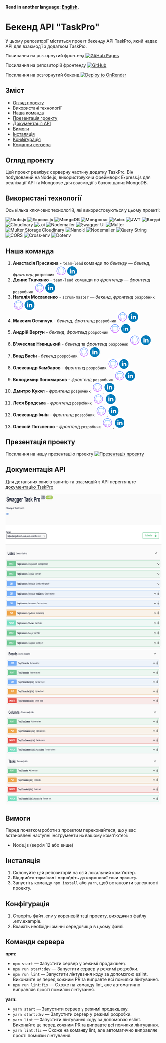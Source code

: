 **Read in another language: [English](README.md).**

# Бекенд API "TaskPro"

У цьому репозиторії міститься проект бекенду API TaskPro, який надає API для взаємодії з додатком TaskPro.

Посилання на розгорнутий фронтенд [![GitHub Pages](https://img.shields.io/badge/Deploy-GitHub%20Pages-blue?style=for-the-badge&logo=github)](https://tkachenko01001.github.io/project-REACT_NODE/)

Посилання на репозиторій фронтенду [![GitHub](https://img.shields.io/badge/Repository-GitHub-green?style=for-the-badge&logo=github)](https://github.com/Tkachenko01001/project-REACT_NODE)

Посилання на розгорнутий бекенд [![Deploy to OnRender](https://img.shields.io/badge/Deploy-onRender-indigo?style=for-the-badge)](https://project-react-node-back.onrender.com/)

## Зміст

- [Огляд проекту](#огляд-проекту)
- [Використані технології](#використані-технології)
- [Наша команда](#наша-команда)
- [Презентація проекту](#презентація-проекту)
- [Документація API](#документація-api)
- [Вимоги](#вимоги)
- [Інсталяція](#інсталяція)
- [Конфігурація](#конфігурація)
- [Команди сервера](#команди-сервера)

## Огляд проекту

Цей проект реалізує серверну частину додатку TaskPro. Він побудований на Node.js, використовуючи фреймворк Express.js для реалізації API та Mongoose для взаємодії з базою даних MongoDB.

## Використані технології

Ось кілька ключових технологій, які використовуються у цьому проекті:

![Node.js](https://img.shields.io/badge/Node.js-14-green) ![Express.js](https://img.shields.io/badge/Express.js-4.18-blue) ![MongoDB](https://img.shields.io/badge/MongoDB-4.4-lightgreen) ![Mongoose](https://img.shields.io/badge/Mongoose-7.4-orange) ![Axios](https://img.shields.io/badge/Axios-1.4-red) ![JWT](https://img.shields.io/badge/JSON%20Web%20Token-9.0-yellow) ![Bcrypt](https://img.shields.io/badge/Bcrypt-5.1-purple) ![Cloudinary](https://img.shields.io/badge/Cloudinary-1.40-brightgreen) ![Joi](https://img.shields.io/badge/Joi-17.9-lightblue) ![Nodemailer](https://img.shields.io/badge/Nodemailer-6.9-mediumorchid) ![Swagger UI](https://img.shields.io/badge/Swagger%20UI-5.0-maroon) ![Multer](https://img.shields.io/badge/Multer-1.4.5--lts.1-teal) ![Multer Storage Cloudinary](https://img.shields.io/badge/Multer%20Storage%20Cloudinary-4.0-navy) ![Nanoid](https://img.shields.io/badge/Nanoid-3.3.4-orange) ![Nodemailer](https://img.shields.io/badge/Nodemailer-6.9-moccasin) ![Query String](https://img.shields.io/badge/Query%20String-7.0-turquoise) ![CORS](https://img.shields.io/badge/CORS-2.8-indigo) ![Cross-env](https://img.shields.io/badge/Cross--env-7.0-palevioletred) ![Dotenv](https://img.shields.io/badge/Dotenv-16.3-skyblue)

## Наша команда

 1. **Анастасія Присяжна** - `team-lead` команди по _бекенду_ — _бекенд_, _фронтенд_ ``розробник`` <a href="https://github.com/Anastasia-front"><img src='./images/github.png' alt="Репозиторій GitHub" width="35" height="35"></a><a href="https://www.linkedin.com/in/anastasiia-prysiazhnaia"><img src='./images/linkedin.png' alt="Профіль LinkedIn"  width="35" height="35"></a>
2. **Денис Ткаченко** - `team-lead` команди по _фронтенду_ — _фронтенд_ `розробник` <a href="https://github.com/Tkachenko01001"><img src='./images/github.png' alt="Репозиторій GitHub" width="35" height="35"></a><a href="https://www.linkedin.com/in/denis-tkachenko-developer/"><img src='./images/linkedin.png' alt="Профіль LinkedIn"  width="35" height="35"></a>
3. **Наталія Москаленко** - `scrum-master` — _бекенд_, _фронтенд_ `розробник` <a href="https://github.com/Nataly-Moskalenko"><img src='./images/github.png' alt="Репозиторій GitHub" width="35" height="35"></a><a href="https://www.linkedin.com/in/nataly-moskalenko/"><img src='./images/linkedin.png' alt="Профіль LinkedIn"  width="35" height="35"></a>
4. **Максим Остапчук** - _бекенд_, _фронтенд_ `розробник` <a href="https://github.com/gadgetadd"><img src='./images/github.png' alt="Репозиторій GitHub" width="35" height="35"></a><a href='https://www.linkedin.com/in/maksym-ostapchukk/'><img src='./images/linkedin.png' alt="Профіль LinkedIn"  width="35" height="35"></a>
5. **Андрій Вергун** - _бекенд_, _фронтенд_ `розробник` <a href="https://github.com/Andrii-Verhun"><img src='./images/github.png' alt="Репозиторій GitHub" width="35" height="35"></a><a href="https://www.linkedin.com/in/andrii-verhun/"><img src='./images/linkedin.png' alt="Профіль LinkedIn"  width="35" height="35"></a>
6. **В'ячеслав Новицький** - _бекенд_ та _фронтенд_ `розробник` <a href="https://github.com/W-Novytskyi"><img src='./images/github.png' alt="Репозиторій GitHub" width="35" height="35"></a><a href="https://www.linkedin.com/in/viacheslav-novytskyi-22a26b278/"><img src='./images/linkedin.png' alt="Профіль LinkedIn"  width="35" height="35"></a>
7. **Влад Васін** - _бекенд_ `розробник` <a href="https://github.com/Sldvld"><img src='./images/github.png' alt="Репозиторій GitHub" width="35" height="35"></a><a href="https://www.linkedin.com/in/"><img src='./images/linkedin.png' alt="Профіль LinkedIn"  width="35" height="35"></a>
8. **Олександр Камбаров** - _фронтенд_ `розробник` <a href="https://github.com/OleksandrKambarov"><img src='./images/github.png' alt="Репозиторій GitHub" width="35" height="35"></a><a href="https://www.linkedin.com/in/oleksandrkambarov/"><img src='./images/linkedin.png' alt="Профіль LinkedIn"  width="35" height="35"></a>
9. **Володимир Пономарьов** - _фронтенд_ `розробник` <a href="https://github.com/ripper3061"><img src='./images/github.png' alt="Репозиторій GitHub" width="35" height="35"></a><a href="https://www.linkedin.com/in/volodymyr-ponomarov/"><img src='./images/linkedin.png' alt="Профіль LinkedIn"  width="35" height="35"></a>
10. **Дмитро Кукол** - _фронтенд_ `розробник` <a href="https://github.com/demonsys"> <img src='./images/github.png' alt="Репозиторій GitHub" width="35" height="35"> </a> <a href="https://www.linkedin.com/in/denis-tkachenko-developer/"> <img src='./images/linkedin.png' alt="Профіль LinkedIn"  width="35" height="35"> </a>
11. **Леся Бродська** - _фронтенд_ `розробник` <a href="https://github.com/Lesya-Brodskaya"> <img src='./images/github.png' alt="Репозиторій GitHub" width="35" height="35"> </a> <a href="https://www.linkedin.com/in/lesia-brodska/"> <img src='./images/linkedin.png' alt="Профіль LinkedIn"  width="35" height="35"> </a>
12. **Олександр Іонін** - _фронтенд_ `розробник` <a href="https://github.com/Ionytch"> <img src='./images/github.png' alt="Репозиторій GitHub" width="35" height="35"> </a> <a href="https://www.linkedin.com/in/oleksandr-ionin-225aa61b4/"> <img src='./images/linkedin.png' alt="Профіль LinkedIn"  width="35" height="35"> </a>
13. **Олексій Потапенко** - _фронтенд_ `розробник` <a href="https://github.com/gambel1"> <img src='./images/github.png' alt="Репозиторій GitHub" width="35" height="35"> </a> <a href="https://www.linkedin.com/in/alexpotapenko/"> <img src='./images/linkedin.png' alt="Профіль LinkedIn"  width="35" height="35"> </a>


## Презентація проекту
Посилання на нашу презентацію проекту [![Презентація проекту](https://img.shields.io/badge/bug-busters-darkslategray?style=for-the-badge)](https://docs.google.com/presentation/d/1MTGJwpG5kNE_zFHPRGo0qjaKO7gitRCC/edit?usp=sharing&ouid=106478031856412069122&rtpof=true&sd=true)

## Документація API

Для детальних описів запитів та взаємодій з API перегляньте [документацію TaskPro](https://project-react-node-back.onrender.com/api-docs)

<img src="./images/users.png" alt="Документація API TaskPro для користувачів" width="900" height="500">
<img src="./images/boards-columns-tasks.png" alt="Документація API TaskPro для дошок-колонок-завдань" width="900" height="500">

## Вимоги

Перед початком роботи з проектом переконайтеся, що у вас встановлені наступні інструменти на вашому комп'ютері:

- Node.js (версія 12 або вище)

## Інсталяція

1. Склонуйте цей репозиторій на свій локальний комп'ютер.
2. Відкрийте термінал і перейдіть до кореневої теки проекту.
3. Запустіть команду `npm install` або `yarn`, щоб встановити залежності проекту.

## Конфігурація

1. Створіть файл .env у кореневій теці проекту, виходячи з файлу .env.example.
2. Вкажіть необхідні змінні середовища в цьому файлі.

## Команди сервера

**npm:**

- `npm start` — Запустити сервер у режимі продакшену.
- `npm run start:dev` — Запустити сервер у режимі розробки.
- `npm run lint` — Запустити лінтування коду за допомогою eslint. Виконайте це перед кожним PR та виправте всі помилки лінтування.
- `npm run lint:fix` — Схоже на команду lint, але автоматично виправляє прості помилки лінтування.

**yarn:**

- `yarn start` — Запустити сервер у режимі продакшену.
- `yarn start:dev` — Запустити сервер у режимі розробки.
- `yarn lint` — Запустити лінтування коду за допомогою eslint. Виконайте це перед кожним PR та виправте всі помилки лінтування.
- `yarn lint:fix` — Схоже на команду lint, але автоматично виправляє прості помилки лінтування.

